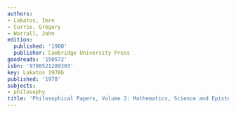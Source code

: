 ```yaml
---
authors:
- Lakatos, Imre
- Currie, Gregory
- Worrall, John
edition:
  published: '1980'
  publisher: Cambridge University Press
goodreads: '150572'
isbn: '9780521280303'
key: Lakatos 1978b
published: '1978'
subjects:
- philosophy
title: 'Philosophical Papers, Volume 2: Mathematics, Science and Epistemology'
---
```



